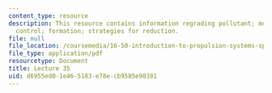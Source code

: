 ```yaml
---
content_type: resource
description: This resource contains information regrading pollutant; motivations for
  control; formation; strategies for reduction.
file: null
file_location: /coursemedia/16-50-introduction-to-propulsion-systems-spring-2012/d6955ed01e465183e78ecb9585e98381_MIT16_50S12_lec35.pdf
file_type: application/pdf
resourcetype: Document
title: Lecture 35
uid: d6955ed0-1e46-5183-e78e-cb9585e98381
---
```

